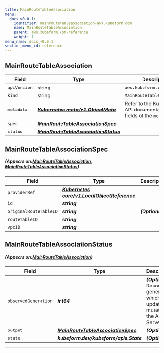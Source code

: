 ```yaml
---
title: MainRouteTableAssociation
menu:
  docs_v0.0.1:
    identifier: mainroutetableassociation-aws.kubeform.com
    name: MainRouteTableAssociation
    parent: aws.kubeform.com-reference
    weight: 1
menu_name: docs_v0.0.1
section_menu_id: reference
---
```


## MainRouteTableAssociation
| Field | Type | Description |
| ------ | ----- | ----------- |
| `apiVersion` | string | `aws.kubeform.com/v1alpha1` |
|    `kind` | string | `MainRouteTableAssociation` |
| `metadata` | ***[Kubernetes meta/v1.ObjectMeta](https://kubernetes.io/docs/reference/generated/kubernetes-api/v1.13/#objectmeta-v1-meta)***|Refer to the Kubernetes API documentation for the fields of the `metadata` field.|
| `spec` | ***[MainRouteTableAssociationSpec](#MainRouteTableAssociationSpec)***||
| `status` | ***[MainRouteTableAssociationStatus](#MainRouteTableAssociationStatus)***||
## MainRouteTableAssociationSpec
##### (Appears on:[MainRouteTableAssociation](#MainRouteTableAssociation), [MainRouteTableAssociationStatus](#MainRouteTableAssociationStatus))
| Field | Type | Description |
| ------ | ----- | ----------- |
| `providerRef` | ***[Kubernetes core/v1.LocalObjectReference](https://kubernetes.io/docs/reference/generated/kubernetes-api/v1.13/#localobjectreference-v1-core)***||
| `id` | ***string***||
| `originalRouteTableID` | ***string***| ***(Optional)*** |
| `routeTableID` | ***string***||
| `vpcID` | ***string***||
## MainRouteTableAssociationStatus
##### (Appears on:[MainRouteTableAssociation](#MainRouteTableAssociation))
| Field | Type | Description |
| ------ | ----- | ----------- |
| `observedGeneration` | ***int64***| ***(Optional)*** Resource generation, which is updated on mutation by the API Server.|
| `output` | ***[MainRouteTableAssociationSpec](#MainRouteTableAssociationSpec)***| ***(Optional)*** |
| `state` | ***kubeform.dev/kubeform/apis.State***| ***(Optional)*** |
---
